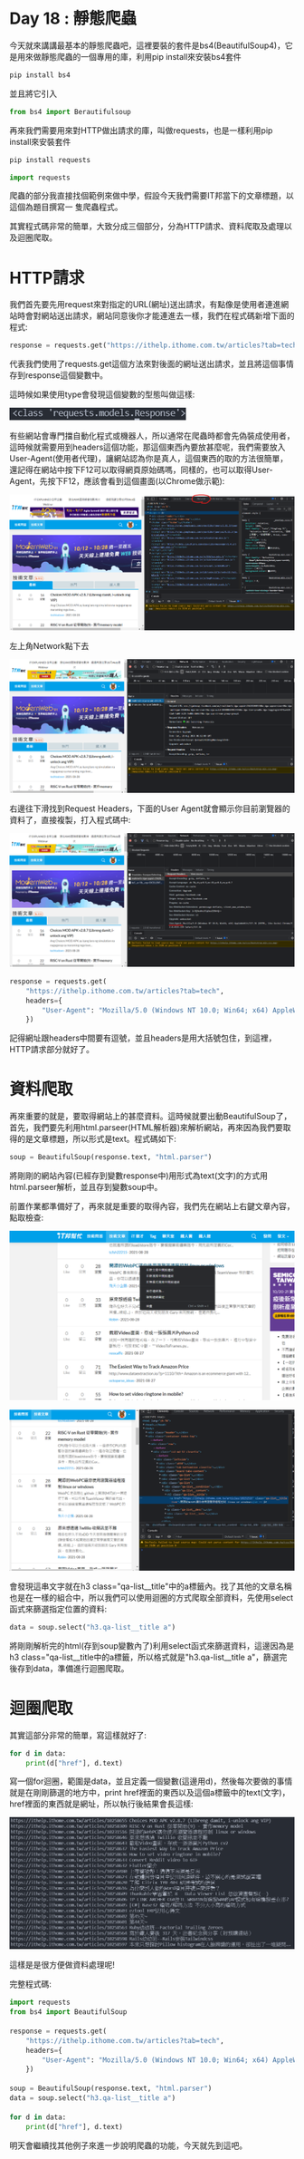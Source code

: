 # Day 18 : 靜態爬蟲

今天就來講講最基本的靜態爬蟲吧，這裡要裝的套件是bs4(BeautifulSoup4)，它是用來做靜態爬蟲的一個專用的庫，利用pip install來安裝bs4套件

```bash
pip install bs4
```

並且將它引入

```python
from bs4 import Berautifulsoup
```

再來我們需要用來對HTTP做出請求的庫，叫做requests，也是一樣利用pip install來安裝套件

```bash
pip install requests
```

```python
import requests
```

爬蟲的部分我直接找個範例來做中學，假設今天我們需要IT邦當下的文章標題，以這個為題目撰寫一 隻爬蟲程式。

其實程式碼非常的簡單，大致分成三個部分，分為HTTP請求、資料爬取及處理以及迴圈爬取。

# HTTP請求

我們首先要先用request來對指定的URL(網址)送出請求，有點像是使用者連進網站時會對網站送出請求，網站同意後你才能連進去一樣，我們在程式碼新增下面的程式:

```python
response = requests.get("https://ithelp.ithome.com.tw/articles?tab=tech")
```

代表我們使用了requests.get這個方法來對後面的網址送出請求，並且將這個事情存到response這個變數中。

這時候如果使用type會發現這個變數的型態叫做這樣:

![](./image/Day18_01.png)

有些網站會專門擋自動化程式或機器人，所以通常在爬蟲時都會先偽裝成使用者，這時候就需要用到headers這個功能，那這個東西內要放甚麼呢，我們需要放入User-Agent(使用者代理)，讓網站認為你是真人，這個東西的取的方法很簡單，還記得在網站中按下F12可以取得網頁原始碼嗎，同樣的，也可以取得User-Agent，先按下F12，應該會看到這個畫面(以Chrome做示範):

![](./image/Day18_02.png)

左上角Network點下去

![](./image/Day18_03.png)

右邊往下滑找到Request Headers，下面的User Agent就會顯示你目前瀏覽器的資料了，直接複製，打入程式碼中:

![](./image/Day18_04.png)

```python
response = requests.get(
    "https://ithelp.ithome.com.tw/articles?tab=tech",
    headers={
        "User-Agent": "Mozilla/5.0 (Windows NT 10.0; Win64; x64) AppleWebKit/537.36 (KHTML, like Gecko) Chrome/92.0.4515.107 Safari/537.36"
    })
```

記得網址跟headers中間要有逗號，並且headers是用大括號包住，到這裡，HTTP請求部分就好了。

# 資料爬取

再來重要的就是，要取得網站上的甚麼資料。這時候就要出動BeautifulSoup了，首先，我們要先利用html.parseer(HTML解析器)來解析網站，再來因為我們要取得的是文章標題，所以形式是text。程式碼如下:

```python
soup = BeautifulSoup(response.text, "html.parser")
```

將剛剛的網站內容(已經存到變數response中)用形式為text(文字)的方式用html.parseer解析，並且存到變數soup中。

前置作業都準備好了，再來就是重要的取得內容，我們先在網站上右鍵文章內容，點取檢查:

![](./image/Day18_05.png)

![](./image/Day18_06.png)

會發現這串文字就在h3 class="qa-list__title"中的a標籤內。找了其他的文章名稱也是在一樣的組合中，所以我們可以使用迴圈的方式爬取全部資料，先使用select函式來篩選指定位置的資料:

```python
data = soup.select("h3.qa-list__title a")
```

將剛剛解析完的html(存到soup變數內了)利用select函式來篩選資料，這邊因為是 h3 class="qa-list__title中的a標籤，所以格式就是"h3.qa-list__title a"，篩選完後存到data，準備進行迴圈爬取。

# 迴圈爬取

其實這部分非常的簡單，寫這樣就好了:

```python
for d in data:
    print(d["href"], d.text)
```

寫一個for迴圈，範圍是data，並且定義一個變數(這邊用d)，然後每次要做的事情就是在剛剛篩選的地方中，print href裡面的東西以及這個a標籤中的text(文字)，href裡面的東西就是網址，所以執行後結果會長這樣:

![](./image/Day18_07.png)

這樣是是很方便做資料處理呢!

完整程式碼:

```python
import requests
from bs4 import BeautifulSoup

response = requests.get(
    "https://ithelp.ithome.com.tw/articles?tab=tech",
    headers={
        "User-Agent": "Mozilla/5.0 (Windows NT 10.0; Win64; x64) AppleWebKit/537.36 (KHTML, like Gecko) Chrome/92.0.4515.107 Safari/537.36"
    })

soup = BeautifulSoup(response.text, "html.parser")
data = soup.select("h3.qa-list__title a")

for d in data:
    print(d["href"], d.text)
```

明天會繼續找其他例子來進一步說明爬蟲的功能，今天就先到這吧。